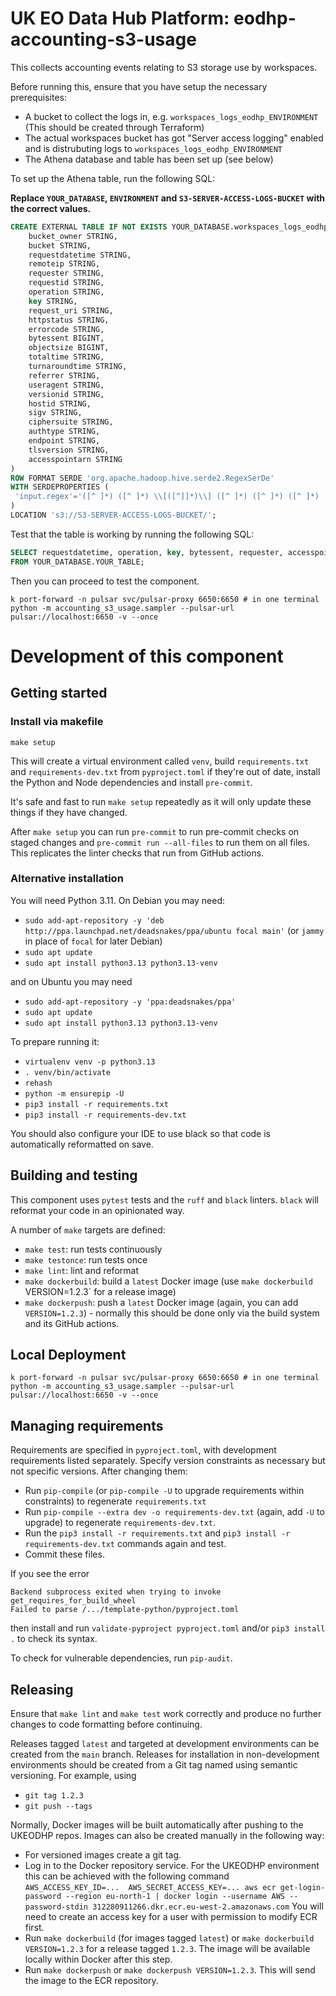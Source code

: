 # UK EO Data Hub Platform: eodhp-accounting-s3-usage

This collects accounting events relating to S3 storage use by workspaces.

Before running this, ensure that you have setup the necessary prerequisites:
- A bucket to collect the logs in, e.g. `workspaces_logs_eodhp_ENVIRONMENT` (This should be created through Terraform)
- The actual workspaces bucket has got "Server access logging" enabled and is distrubuting logs to `workspaces_logs_eodhp_ENVIRONMENT`
- The Athena database and table has been set up (see below)

To set up the Athena table, run the following SQL:

__Replace `YOUR_DATABASE`, `ENVIRONMENT` and `S3-SERVER-ACCESS-LOGS-BUCKET` with the correct values.__

```sql
CREATE EXTERNAL TABLE IF NOT EXISTS YOUR_DATABASE.workspaces_logs_eodhp_ENVIRONMENT (
    bucket_owner STRING,
    bucket STRING,
    requestdatetime STRING,
    remoteip STRING,
    requester STRING,
    requestid STRING,
    operation STRING,
    key STRING,
    request_uri STRING,
    httpstatus STRING,
    errorcode STRING,
    bytessent BIGINT,
    objectsize BIGINT,
    totaltime STRING,
    turnaroundtime STRING,
    referrer STRING,
    useragent STRING,
    versionid STRING,
    hostid STRING,
    sigv STRING,
    ciphersuite STRING,
    authtype STRING,
    endpoint STRING,
    tlsversion STRING,
    accesspointarn STRING
)
ROW FORMAT SERDE 'org.apache.hadoop.hive.serde2.RegexSerDe'
WITH SERDEPROPERTIES (
 'input.regex'='([^ ]*) ([^ ]*) \\[([^]]*)\\] ([^ ]*) ([^ ]*) ([^ ]*) ([^ ]*) ([^ ]*) ("[^"]*"|-) ([^ ]*) ([^ ]*) ([^ ]*) ([^ ]*) ([^ ]*) ([^ ]*) ("[^"]*"|-) ("[^"]*"|-) ([^ ]*) ([^ ]*) ([^ ]*) ([^ ]*) ([^ ]*) ([^ ]*) ([^ ]*)(?: ([^ ]*))?.*$'
)
LOCATION 's3://S3-SERVER-ACCESS-LOGS-BUCKET/';
```

Test that the table is working by running the following SQL:

```sql
SELECT requestdatetime, operation, key, bytessent, requester, accesspointarn
FROM YOUR_DATABASE.YOUR_TABLE;
```

Then you can proceed to test the component.
```
k port-forward -n pulsar svc/pulsar-proxy 6650:6650 # in one terminal
python -m accounting_s3_usage.sampler --pulsar-url pulsar://localhost:6650 -v --once
```

# Development of this component

## Getting started

### Install via makefile

```commandline
make setup
```

This will create a virtual environment called `venv`, build `requirements.txt` and
`requirements-dev.txt` from `pyproject.toml` if they're out of date, install the Python
and Node dependencies and install `pre-commit`.

It's safe and fast to run `make setup` repeatedly as it will only update these things if
they have changed.

After `make setup` you can run `pre-commit` to run pre-commit checks on staged changes and
`pre-commit run --all-files` to run them on all files. This replicates the linter checks that
run from GitHub actions.

### Alternative installation

You will need Python 3.11. On Debian you may need:

- `sudo add-apt-repository -y 'deb http://ppa.launchpad.net/deadsnakes/ppa/ubuntu focal main'` (or `jammy` in place of `focal` for later Debian)
- `sudo apt update`
- `sudo apt install python3.13 python3.13-venv`

and on Ubuntu you may need

- `sudo add-apt-repository -y 'ppa:deadsnakes/ppa'`
- `sudo apt update`
- `sudo apt install python3.13 python3.13-venv`

To prepare running it:

- `virtualenv venv -p python3.13`
- `. venv/bin/activate`
- `rehash`
- `python -m ensurepip -U`
- `pip3 install -r requirements.txt`
- `pip3 install -r requirements-dev.txt`

You should also configure your IDE to use black so that code is automatically reformatted on save.

## Building and testing

This component uses `pytest` tests and the `ruff` and `black` linters. `black` will reformat your code in an
opinionated way.

A number of `make` targets are defined:

- `make test`: run tests continuously
- `make testonce`: run tests once
- `make lint`: lint and reformat
- `make dockerbuild`: build a `latest` Docker image (use `make dockerbuild `VERSION=1.2.3` for a release image)
- `make dockerpush`: push a `latest` Docker image (again, you can add `VERSION=1.2.3`) - normally this should be done
  only via the build system and its GitHub actions.

## Local Deployment

```
k port-forward -n pulsar svc/pulsar-proxy 6650:6650 # in one terminal
python -m accounting_s3_usage.sampler --pulsar-url pulsar://localhost:6650 -v --once
```


## Managing requirements

Requirements are specified in `pyproject.toml`, with development requirements listed separately. Specify version
constraints as necessary but not specific versions. After changing them:

- Run `pip-compile` (or `pip-compile -U` to upgrade requirements within constraints) to regenerate `requirements.txt`
- Run `pip-compile --extra dev -o requirements-dev.txt` (again, add `-U` to upgrade) to regenerate
  `requirements-dev.txt`.
- Run the `pip3 install -r requirements.txt` and `pip3 install -r requirements-dev.txt` commands again and test.
- Commit these files.

If you see the error

```commandline
Backend subprocess exited when trying to invoke get_requires_for_build_wheel
Failed to parse /.../template-python/pyproject.toml
```

then install and run `validate-pyproject pyproject.toml` and/or `pip3 install .` to check its syntax.

To check for vulnerable dependencies, run `pip-audit`.

## Releasing

Ensure that `make lint` and `make test` work correctly and produce no further changes to code formatting before
continuing.

Releases tagged `latest` and targeted at development environments can be created from the `main` branch. Releases for
installation in non-development environments should be created from a Git tag named using semantic versioning. For
example, using

- `git tag 1.2.3`
- `git push --tags`

Normally, Docker images will be built automatically after pushing to the UKEODHP repos. Images can also be created
manually in the following way:

- For versioned images create a git tag.
- Log in to the Docker repository service. For the UKEODHP environment this can be achieved with the following command
  `AWS_ACCESS_KEY_ID=...  AWS_SECRET_ACCESS_KEY=... aws ecr get-login-password --region eu-north-1 | docker login --username AWS --password-stdin 312280911266.dkr.ecr.eu-west-2.amazonaws.com`
  You will need to create an access key for a user with permission to modify ECR first.
- Run `make dockerbuild` (for images tagged `latest`) or `make dockerbuild VERSION=1.2.3` for a release tagged `1.2.3`.
  The image will be available locally within Docker after this step.
- Run `make dockerpush` or `make dockerpush VERSION=1.2.3`. This will send the image to the ECR repository.
